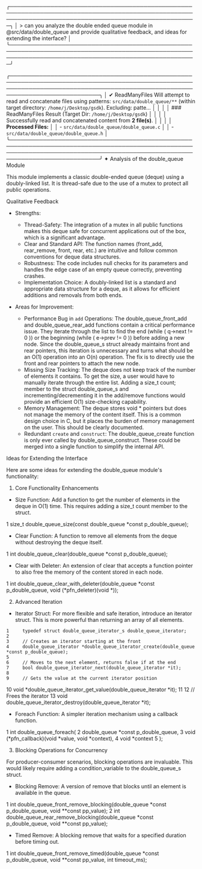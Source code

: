 ╭──────────────────────────────────────────────────────────────────────────────────────────────────────────────────────────────────────────────────────╮
│  > can you analyze the double ended queue module in @src/data/double_queue and provide qualitative feedback, and ideas for extending the interface?  │
╰──────────────────────────────────────────────────────────────────────────────────────────────────────────────────────────────────────────────────────╯

 ╭──────────────────────────────────────────────────────────────────────────────────────────────────────────────────────────────────────────────────────────────────────────────╮
 │ ✔  ReadManyFiles Will attempt to read and concatenate files using patterns: `src/data/double_queue/**` (within target directory: `/home/j/Desktop/gsdk`). Excluding: patte…  │
 │                                                                                                                                                                              │
 │    ### ReadManyFiles Result (Target Dir: `/home/j/Desktop/gsdk`)                                                                                                             │
 │                                                                                                                                                                              │
 │    Successfully read and concatenated content from **2 file(s)**.                                                                                                            │
 │                                                                                                                                                                              │
 │    **Processed Files:**                                                                                                                                                      │
 │    - `src/data/double_queue/double_queue.c`                                                                                                                                  │
 │    - `src/data/double_queue/double_queue.h`                                                                                                                                  │
 ╰──────────────────────────────────────────────────────────────────────────────────────────────────────────────────────────────────────────────────────────────────────────────╯
✦ Analysis of the double_queue Module

  This module implements a classic double-ended queue (deque) using a doubly-linked list. It is thread-safe due to the use of a mutex to protect all public operations.

  Qualitative Feedback


   * Strengths:
       * Thread-Safety: The integration of a mutex in all public functions makes this deque safe for concurrent applications out of the box, which is a significant advantage.
       * Clear and Standard API: The function names (front_add, rear_remove, front, rear, etc.) are intuitive and follow common conventions for deque data structures.
       * Robustness: The code includes null checks for its parameters and handles the edge case of an empty queue correctly, preventing crashes.
       * Implementation Choice: A doubly-linked list is a standard and appropriate data structure for a deque, as it allows for efficient additions and removals from both
         ends.


   * Areas for Improvement:
       * Performance Bug in `add` Operations: The double_queue_front_add and double_queue_rear_add functions contain a critical performance issue. They iterate through the
         list to find the end (while ( q->next != 0 )) or the beginning (while ( e->prev != 0 )) before adding a new node. Since the double_queue_s struct already maintains
         front and rear pointers, this iteration is unnecessary and turns what should be an O(1) operation into an O(n) operation. The fix is to directly use the front and
         rear pointers to attach the new node.
       * Missing Size Tracking: The deque does not keep track of the number of elements it contains. To get the size, a user would have to manually iterate through the entire
         list. Adding a size_t count; member to the struct double_queue_s and incrementing/decrementing it in the add/remove functions would provide an efficient O(1)
         size-checking capability.
       * Memory Management: The deque stores void * pointers but does not manage the memory of the content itself. This is a common design choice in C, but it places the
         burden of memory management on the user. This should be clearly documented.
       * Redundant `create` and `construct`: The double_queue_create function is only ever called by double_queue_construct. These could be merged into a single function to
         simplify the internal API.

  Ideas for Extending the Interface

  Here are some ideas for extending the double_queue module's functionality:

  1. Core Functionality Enhancements


   * Size Function: Add a function to get the number of elements in the deque in O(1) time. This requires adding a size_t count member to the struct.


   1     size_t double_queue_size(const double_queue *const p_double_queue);

   * Clear Function: A function to remove all elements from the deque without destroying the deque itself.

   1     int double_queue_clear(double_queue *const p_double_queue);

   * Clear with Deleter: An extension of clear that accepts a function pointer to also free the memory of the content stored in each node.

   1     int double_queue_clear_with_deleter(double_queue *const p_double_queue, void (*pfn_deleter)(void *));



  2. Advanced Iteration

   * Iterator Struct: For more flexible and safe iteration, introduce an iterator struct. This is more powerful than returning an array of all elements.


    1     typedef struct double_queue_iterator_s double_queue_iterator;
    2 
    3     // Creates an iterator starting at the front
    4     double_queue_iterator *double_queue_iterator_create(double_queue *const p_double_queue);
    5 
    6     // Moves to the next element, returns false if at the end
    7     bool double_queue_iterator_next(double_queue_iterator *it);
    8 
    9     // Gets the value at the current iterator position
   10     void *double_queue_iterator_get_value(double_queue_iterator *it);
   11 
   12     // Frees the iterator
   13     void double_queue_iterator_destroy(double_queue_iterator *it);

   * Foreach Function: A simpler iteration mechanism using a callback function.

   1     int double_queue_foreach(
   2         double_queue *const p_double_queue,
   3         void (*pfn_callback)(void *value, void *context),
   4         void *context
   5     );



  3. Blocking Operations for Concurrency

  For producer-consumer scenarios, blocking operations are invaluable. This would likely require adding a condition_variable to the double_queue_s struct.


   * Blocking Remove: A version of remove that blocks until an element is available in the queue.


   1     int double_queue_front_remove_blocking(double_queue *const p_double_queue, void **const pp_value);
   2     int double_queue_rear_remove_blocking(double_queue *const p_double_queue, void **const pp_value);

   * Timed Remove: A blocking remove that waits for a specified duration before timing out.


   1     int double_queue_front_remove_timed(double_queue *const p_double_queue, void **const pp_value, int timeout_ms);